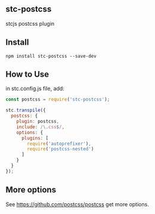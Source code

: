 ## stc-postcss

stcjs postcss plugin

## Install

```
npm install stc-postcss --save-dev
```

## How to Use

in stc.config.js file, add:

```js
const postcss = require('stc-postcss');

stc.transpile({
  postcss: {
    plugin: postcss,
    include: /\.css$/,
    options: {
      plugins: [
        require('autoprefixer'),
        require('postcss-nested')
      ]
    }
  }
});
```

## More options
See https://github.com/postcss/postcss get more options.